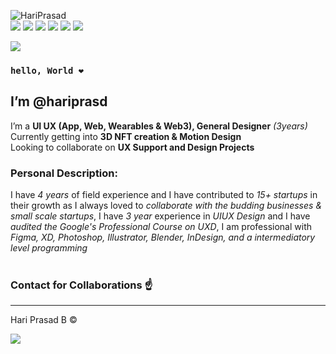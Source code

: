   ![HariPrasad](https://lh6.googleusercontent.com/ub-xuKupyfVHKZTUitay4q0KQFEk95oZ2E2EbE9AtXgXStRmCfbAL1SPEg9jzKVTyRmu4OAO2BHZtVf5Lwsh=w1163-h938) <br>
[![](https://lh4.googleusercontent.com/SYVH6l5jlMOkL4ZBVrZ4RYJHQjr4XkdPOTt5mkDmAOwj9sAC5sOncDFHEhmY7EIsk0v-HwVf2GxFpEObrhjz=w1922-h938)](https://www.facebook.com/hriprasd)
[![](https://lh5.googleusercontent.com/cBqEmW-KJxRFacO7qz2W36DSxUeUb3BFv1fWBuEZXcyx9Cp6YYaZL9n3WYZpnI7m7dCE-_FjFabJAbrkcy77=w1163-h938)](https://instagram.com/haripras.d)
[![](https://lh5.googleusercontent.com/6VQBYh0zszN13jux9-2o9X_AZNOQckjbXY3D1tdSvLLJEGWYxDNVr3grGZoTKosee9_kzzveJT9sT5N4TEAp=w1163-h938)](https://wa.me/c/919345160259)
[![](https://lh3.googleusercontent.com/_YrvEkcd0GL--IIytuuCF3VVYoT5CJjir-l8LbTX1Yv1FxGp7nqV2wMmt9-gPF51XChdxr2uA8ivmI-m6FaJ=w1163-h938)](https://www.behance.net/hariprasd)
[![](https://lh6.googleusercontent.com/PAfEBeEF8vHUv7LsHHgQYah6Ho_dF_zeLilbZxxyYCaPOyql83FWL2iJVmeQCn1fgqcnWMt_T-xz6Pmrv95_=w1163-h938)](https://twitter.com/haripras_d)
[![](https://lh3.googleusercontent.com/9Kmu9OP-Ti6Dl_1QL6KERNe4W9SM7AWKhFgRL9fHvsf9sNSEC-AlwFne4yaHUs_Ym3sHt1lmABgNTVKZ37_6=w1163-h938)](https://www.linkedin.com/in/hari-prasd/)
<br>

[![](https://lh3.googleusercontent.com/a-0dp2BZQl0Jn7lwZqpAp5k1dZtKu_XjK7vqewqUqb0rg8IAyZwJrGB85Lzh0OiQNSd_W-sdCIa1k-2xWFYy=w1163-h938)](https://drive.google.com/drive/folders/14ikSuvyYcKh3odfntSc-SAc77GHmYFGX?usp=sharing)
### `hello, World ❤️`<br>
## I’m **@hariprasd** <br>
 I’m a **UI UX (App, Web, Wearables & Web3), General Designer** *(3years)* <br>
 Currently getting into **3D NFT creation & Motion Design** <br>
 Looking to collaborate on **UX Support and Design Projects** <br>

### **Personal Description:** <br>

I have *4 years* of field experience and I have contributed to *15+ startups* in their growth as I always loved to *collaborate with the budding businesses & small scale startups*,
I have *3 year* experience in *UIUX Design* and I have *audited the Google's Professional Course on UXD*, I am professional with *Figma, XD, Photoshop, Illustrator, Blender, InDesign, and a intermediatory level programming* <br><br>
### **Contact for Collaborations ☝️**<br>

------
Hari Prasad B © <br>

[![](https://lh6.googleusercontent.com/97ZRsARAa42WPt9i9B0liPqu_ZFdGNixOtZehugH-uy7VMqf3FTPQOXCoJYJodoG_WhValSr8K9Jb3UN5UCw=w1163-h938)](#)
